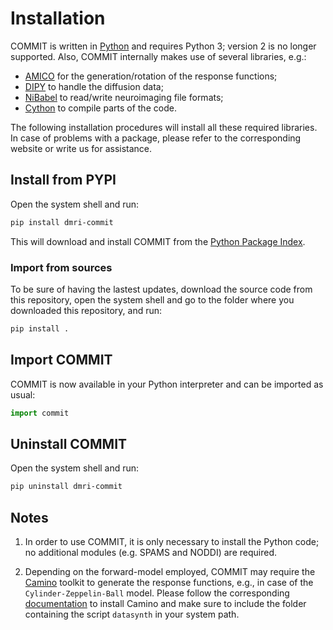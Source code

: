 # Installation

COMMIT is written in [Python](https://www.python.org/) and requires Python 3; version 2 is no longer supported. Also, COMMIT internally makes use of several libraries, e.g.:
- [AMICO](https://github.com/daducci/AMICO) for the generation/rotation of the response functions;
- [DIPY](http://dipy.org) to handle the diffusion data;
- [NiBabel](https://nipy.org/nibabel/) to read/write neuroimaging file formats;
- [Cython](http://cython.org/) to compile parts of the code.

The following installation procedures will install all these required libraries. In case of problems with a package, please refer to the corresponding website or write us for assistance.


## Install from PYPI

Open the system shell and run:

```bash
pip install dmri-commit
```

This will download and install COMMIT from the [Python Package Index](https://pypi.org).

### Import from sources

To be sure of having the lastest updates, download the source code from this repository, open the system shell and go to the folder where you downloaded this repository, and run:

```bash
pip install .
```

## Import COMMIT

COMMIT is now available in your Python interpreter and can be imported as usual:

```python
import commit
```

## Uninstall COMMIT

Open the system shell and run:

```bash
pip uninstall dmri-commit
```

## Notes

1. In order to use COMMIT, it is only necessary to install the Python code; no additional modules (e.g. SPAMS and NODDI) are required.

2. Depending on the forward-model employed, COMMIT may require the [Camino](http://camino.org.uk) toolkit to generate the response functions, e.g., in case of the `Cylinder-Zeppelin-Ball` model. Please follow the corresponding [documentation](http://cmic.cs.ucl.ac.uk/camino//index.php?n=Main.Installation) to install Camino and make sure to include the folder containing the script `datasynth` in your system path.

